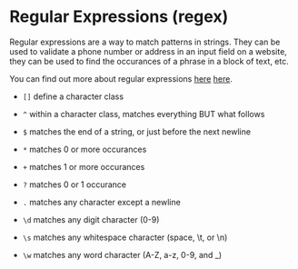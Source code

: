 
# Regular Expressions (regex)

Regular expressions are a way to match patterns in strings. They can be used to validate a phone number or address in an input field on a website, they can be used to find the occurances of a phrase in a block of text, etc.

You can find out more about regular expressions [here](https://docs.python.org/3.6/howto/regex.html#regex-howto) [here](https://docs.python.org/3.6/library/re.html#re-syntax).


- `[]` define a character class
- `^` within a character class, matches everything BUT what follows

- `$` matches the end of a string, or just before the next newline
- `*` matches 0 or more occurances
- `+` matches 1 or more occurances
- `?` matches 0 or 1 occurance

- `.` matches any character except a newline
- `\d` matches any digit character (0-9)
- `\s` matches any whitespace character (space, \t, or \n)
- `\w` matches any word character (A-Z, a-z, 0-9, and _)